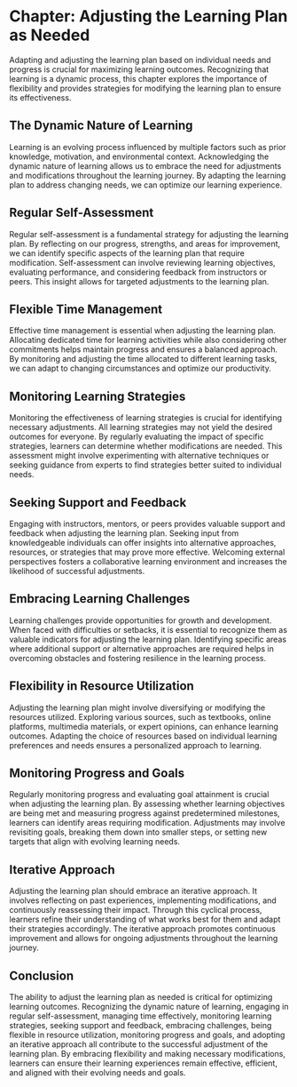 Chapter: Adjusting the Learning Plan as Needed
==============================================

Adapting and adjusting the learning plan based on individual needs and progress is crucial for maximizing learning outcomes. Recognizing that learning is a dynamic process, this chapter explores the importance of flexibility and provides strategies for modifying the learning plan to ensure its effectiveness.

The Dynamic Nature of Learning
------------------------------

Learning is an evolving process influenced by multiple factors such as prior knowledge, motivation, and environmental context. Acknowledging the dynamic nature of learning allows us to embrace the need for adjustments and modifications throughout the learning journey. By adapting the learning plan to address changing needs, we can optimize our learning experience.

Regular Self-Assessment
-----------------------

Regular self-assessment is a fundamental strategy for adjusting the learning plan. By reflecting on our progress, strengths, and areas for improvement, we can identify specific aspects of the learning plan that require modification. Self-assessment can involve reviewing learning objectives, evaluating performance, and considering feedback from instructors or peers. This insight allows for targeted adjustments to the learning plan.

Flexible Time Management
------------------------

Effective time management is essential when adjusting the learning plan. Allocating dedicated time for learning activities while also considering other commitments helps maintain progress and ensures a balanced approach. By monitoring and adjusting the time allocated to different learning tasks, we can adapt to changing circumstances and optimize our productivity.

Monitoring Learning Strategies
------------------------------

Monitoring the effectiveness of learning strategies is crucial for identifying necessary adjustments. All learning strategies may not yield the desired outcomes for everyone. By regularly evaluating the impact of specific strategies, learners can determine whether modifications are needed. This assessment might involve experimenting with alternative techniques or seeking guidance from experts to find strategies better suited to individual needs.

Seeking Support and Feedback
----------------------------

Engaging with instructors, mentors, or peers provides valuable support and feedback when adjusting the learning plan. Seeking input from knowledgeable individuals can offer insights into alternative approaches, resources, or strategies that may prove more effective. Welcoming external perspectives fosters a collaborative learning environment and increases the likelihood of successful adjustments.

Embracing Learning Challenges
-----------------------------

Learning challenges provide opportunities for growth and development. When faced with difficulties or setbacks, it is essential to recognize them as valuable indicators for adjusting the learning plan. Identifying specific areas where additional support or alternative approaches are required helps in overcoming obstacles and fostering resilience in the learning process.

Flexibility in Resource Utilization
-----------------------------------

Adjusting the learning plan might involve diversifying or modifying the resources utilized. Exploring various sources, such as textbooks, online platforms, multimedia materials, or expert opinions, can enhance learning outcomes. Adapting the choice of resources based on individual learning preferences and needs ensures a personalized approach to learning.

Monitoring Progress and Goals
-----------------------------

Regularly monitoring progress and evaluating goal attainment is crucial when adjusting the learning plan. By assessing whether learning objectives are being met and measuring progress against predetermined milestones, learners can identify areas requiring modification. Adjustments may involve revisiting goals, breaking them down into smaller steps, or setting new targets that align with evolving learning needs.

Iterative Approach
------------------

Adjusting the learning plan should embrace an iterative approach. It involves reflecting on past experiences, implementing modifications, and continuously reassessing their impact. Through this cyclical process, learners refine their understanding of what works best for them and adapt their strategies accordingly. The iterative approach promotes continuous improvement and allows for ongoing adjustments throughout the learning journey.

Conclusion
----------

The ability to adjust the learning plan as needed is critical for optimizing learning outcomes. Recognizing the dynamic nature of learning, engaging in regular self-assessment, managing time effectively, monitoring learning strategies, seeking support and feedback, embracing challenges, being flexible in resource utilization, monitoring progress and goals, and adopting an iterative approach all contribute to the successful adjustment of the learning plan. By embracing flexibility and making necessary modifications, learners can ensure their learning experiences remain effective, efficient, and aligned with their evolving needs and goals.
